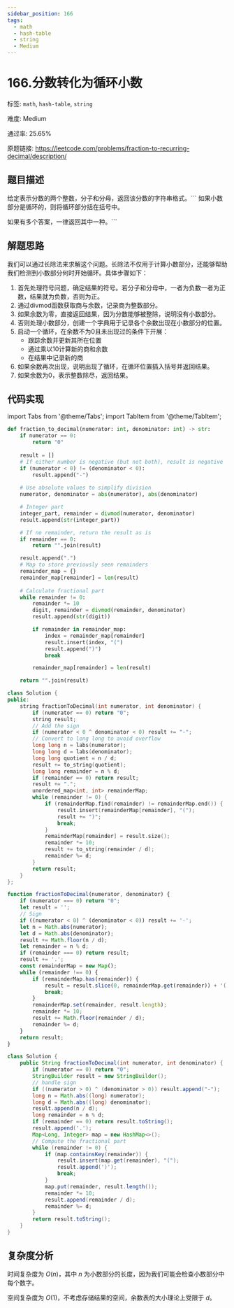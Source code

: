 ```yaml
---
sidebar_position: 166
tags:
  - math
  - hash-table
  - string
  - Medium
---
```


# 166.分数转化为循环小数

标签: `math`, `hash-table`, `string`

难度: Medium

通过率: 25.65%

原题链接: https://leetcode.com/problems/fraction-to-recurring-decimal/description/

## 题目描述
给定表示分数的两个整数，分子和分母，返回该分数的字符串格式。```
如果小数部分是循环的，则将循环部分括在括号中。

如果有多个答案，一律返回其中一种。```

## 解题思路
我们可以通过长除法来求解这个问题。长除法不仅用于计算小数部分，还能够帮助我们检测到小数部分何时开始循环。具体步骤如下：

1. 首先处理符号问题，确定结果的符号。若分子和分母中，一者为负数一者为正数，结果就为负数，否则为正。
2. 通过divmod函数获取商与余数，记录商为整数部分。
3. 如果余数为零，直接返回结果，因为分数能够被整除，说明没有小数部分。
4. 否则处理小数部分，创建一个字典用于记录各个余数出现在小数部分的位置。
5. 启动一个循环，在余数不为0且未出现过的条件下开展：
    - 跟踪余数并更新其所在位置
    - 通过乘以10计算新的商和余数
    - 在结果中记录新的商
6. 如果余数再次出现，说明出现了循环，在循环位置插入括号并返回结果。
7. 如果余数为0，表示整数除尽，返回结果。

## 代码实现
import Tabs from '@theme/Tabs';
import TabItem from '@theme/TabItem';

<Tabs>
<TabItem value="python" label="Python">

```python
def fraction_to_decimal(numerator: int, denominator: int) -> str:
    if numerator == 0:
        return "0"
    
    result = []
    # If either number is negative (but not both), result is negative
    if (numerator < 0) != (denominator < 0):
        result.append("-")
    
    # Use absolute values to simplify division
    numerator, denominator = abs(numerator), abs(denominator)

    # Integer part
    integer_part, remainder = divmod(numerator, denominator)
    result.append(str(integer_part))

    # If no remainder, return the result as is
    if remainder == 0:
        return "".join(result)

    result.append(".")
    # Map to store previously seen remainders
    remainder_map = {}
    remainder_map[remainder] = len(result)
    
    # Calculate fractional part
    while remainder != 0:
        remainder *= 10
        digit, remainder = divmod(remainder, denominator)
        result.append(str(digit))

        if remainder in remainder_map:
            index = remainder_map[remainder]
            result.insert(index, "(")
            result.append(")")
            break

        remainder_map[remainder] = len(result)

    return "".join(result)
```

</TabItem>
<TabItem value="cpp" label="C++">

```cpp
class Solution {
public:
    string fractionToDecimal(int numerator, int denominator) {
        if (numerator == 0) return "0";
        string result;
        // Add the sign
        if (numerator < 0 ^ denominator < 0) result += "-";
        // Convert to long long to avoid overflow
        long long n = labs(numerator);
        long long d = labs(denominator);
        long long quotient = n / d;
        result += to_string(quotient);
        long long remainder = n % d;
        if (remainder == 0) return result;
        result += ".";
        unordered_map<int, int> remainderMap;
        while (remainder != 0) {
            if (remainderMap.find(remainder) != remainderMap.end()) {
                result.insert(remainderMap[remainder], "(");
                result += ")";
                break;
            }
            remainderMap[remainder] = result.size();
            remainder *= 10;
            result += to_string(remainder / d);
            remainder %= d;
        }
        return result;
    }
};
```

</TabItem>
<TabItem value="javascript" label="JavaScript">

```javascript
function fractionToDecimal(numerator, denominator) {
    if (numerator === 0) return "0";
    let result = '';
    // Sign
    if ((numerator < 0) ^ (denominator < 0)) result += '-';
    let n = Math.abs(numerator);
    let d = Math.abs(denominator);
    result += Math.floor(n / d);
    let remainder = n % d;
    if (remainder === 0) return result;
    result += '.';
    const remainderMap = new Map();
    while (remainder !== 0) {
        if (remainderMap.has(remainder)) {
            result = result.slice(0, remainderMap.get(remainder)) + '(' + result.slice(remainderMap.get(remainder)) + ')';
            break;
        }
        remainderMap.set(remainder, result.length);
        remainder *= 10;
        result += Math.floor(remainder / d);
        remainder %= d;
    }
    return result;
}
```

</TabItem>
<TabItem value="java" label="Java">

```java
class Solution {
    public String fractionToDecimal(int numerator, int denominator) {
        if (numerator == 0) return "0";
        StringBuilder result = new StringBuilder();
        // handle sign
        if ((numerator > 0) ^ (denominator > 0)) result.append("-");
        long n = Math.abs((long) numerator);
        long d = Math.abs((long) denominator);
        result.append(n / d);
        long remainder = n % d;
        if (remainder == 0) return result.toString();
        result.append('.');
        Map<Long, Integer> map = new HashMap<>();
        // Compute the fractional part
        while (remainder != 0) {
            if (map.containsKey(remainder)) {
                result.insert(map.get(remainder), "(");
                result.append(')');
                break;
            }
            map.put(remainder, result.length());
            remainder *= 10;
            result.append(remainder / d);
            remainder %= d;
        }
        return result.toString();
    }
}
```

</TabItem>
</Tabs>

## 复杂度分析
时间复杂度为 $O(n)$，其中 $n$ 为小数部分的长度，因为我们可能会检查小数部分中每个数字。    
    
空间复杂度为 $O(1)$，不考虑存储结果的空间，余数表的大小理论上受限于 $d$。
